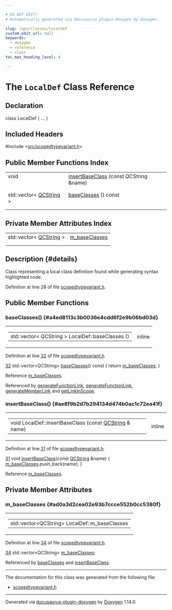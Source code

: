 ```yaml
---

# DO NOT EDIT!
# Automatically generated via docusaurus-plugin-doxygen by Doxygen.

slug: /api/classes/localdef
custom_edit_url: null
keywords:
  - doxygen
  - reference
  - class
toc_max_heading_level: 4

---
```


<div class="doxyPage">

# The `LocalDef` Class Reference



## Declaration

<div class="doxyDeclaration">
class LocalDef { ... }
</div>

## Included Headers

<div class="doxyIncludesList">#include &lt;<a href="/web-doxygen/docs/api/files/src/scopedtypevariant-h">src/scopedtypevariant.h</a>&gt;
</div>

## Public Member Functions Index

<table class="doxyMembersIndex">

<tr class="doxyMemberIndexItem">
<td class="doxyMemberIndexItemType" align="left" valign="top">void</td>
<td class="doxyMemberIndexItemName" align="left" valign="top"><a href="#ae8f9b2d7b294134d474b0ac1c72ea41f">insertBaseClass</a> (const QCString &amp;name)</td>
</tr>
<tr class="doxyMemberIndexDescription">
<td class="doxyMemberIndexDescriptionLeft"></td>
<td class="doxyMemberIndexDescriptionRight">
</td>
</tr>
<tr class="doxyMemberIndexSeparator">
<td class="doxyMemberIndexSeparator" colspan="2"></td>
</tr>

<tr class="doxyMemberIndexItem">
<td class="doxyMemberIndexItemType" align="left" valign="top">std::vector&lt; <a href="/web-doxygen/docs/api/classes/qcstring">QCString</a> &gt;</td>
<td class="doxyMemberIndexItemName" align="left" valign="top"><a href="#a4ed8113c3b0036e4cdd6f2e9b06bd03d">baseClasses</a> () const</td>
</tr>
<tr class="doxyMemberIndexDescription">
<td class="doxyMemberIndexDescriptionLeft"></td>
<td class="doxyMemberIndexDescriptionRight">
</td>
</tr>
<tr class="doxyMemberIndexSeparator">
<td class="doxyMemberIndexSeparator" colspan="2"></td>
</tr>

</table>

## Private Member Attributes Index

<table class="doxyMembersIndex">

<tr class="doxyMemberIndexItem">
<td class="doxyMemberIndexItemType" align="left" valign="top">std::vector&lt; <a href="/web-doxygen/docs/api/classes/qcstring">QCString</a> &gt;</td>
<td class="doxyMemberIndexItemName" align="left" valign="top"><a href="#ad0a3d2cea02e93b7ccce552b0cc5380f">m_baseClasses</a></td>
</tr>
<tr class="doxyMemberIndexDescription">
<td class="doxyMemberIndexDescriptionLeft"></td>
<td class="doxyMemberIndexDescriptionRight">
</td>
</tr>
<tr class="doxyMemberIndexSeparator">
<td class="doxyMemberIndexSeparator" colspan="2"></td>
</tr>

</table>

## Description {#details}



<p>Class representing a local class definition found while generating syntax highlighted code.</p>

<p>Definition at line 28 of file <a href="/web-doxygen/docs/api/files/src/scopedtypevariant-h">scopedtypevariant.h</a>.</p>

<div class="doxySectionDef">

## Public Member Functions

### baseClasses() {#a4ed8113c3b0036e4cdd6f2e9b06bd03d}

<div class="doxyMemberItem">
<div class="doxyMemberProto">
<table class="doxyMemberLabels">
<tr class="doxyMemberLabels">
<td class="doxyMemberLabelsLeft">
<table class="doxyMemberName">
<tr>
<td class="doxyMemberName">std::vector&lt; QCString &gt; LocalDef::baseClasses ()</td>
</tr>
</table>
</td>
<td class="doxyMemberLabelsRight">
<span class="doxyMemberLabels">
<span class="doxyMemberLabel inline">inline</span>
</span>
</td>
</tr>
</table>
</div>
<div class="doxyMemberDoc">


<p>Definition at line <a href="/web-doxygen/docs/api/files/src/scopedtypevariant-h/#l00032">32</a> of file <a href="/web-doxygen/docs/api/files/src/scopedtypevariant-h">scopedtypevariant.h</a>.</p>

<div class="doxyProgramListing">

<div class="doxyCodeLine"><span class="doxyLineNumber"><a href="#a4ed8113c3b0036e4cdd6f2e9b06bd03d">32</a></span><span class="doxyLineContent"><span class="doxyHighlight">    std::vector&lt;QCString&gt; <a href="#a4ed8113c3b0036e4cdd6f2e9b06bd03d">baseClasses</a>()</span><span class="doxyHighlightKeyword"> const </span><span class="doxyHighlight">{ </span><span class="doxyHighlightKeywordFlow">return</span><span class="doxyHighlight"> <a href="#ad0a3d2cea02e93b7ccce552b0cc5380f">m_baseClasses</a>; }</span></span></div>

</div>


Reference <a href="#ad0a3d2cea02e93b7ccce552b0cc5380f">m&#95;baseClasses</a>.

Referenced by <a href="/web-doxygen/docs/api/files/src/code-l/#abc8184d316956569fe02279fba78ab92">generateFunctionLink</a>, <a href="/web-doxygen/docs/api/files/src/pycode-l/#abc8184d316956569fe02279fba78ab92">generateFunctionLink</a>, <a href="/web-doxygen/docs/api/files/src/code-l/#a908c99ff67d83138ed1f871dab4d4c12">generateMemberLink</a> and <a href="/web-doxygen/docs/api/files/src/code-l/#a7c3e45cceb9eb4446d360eb8620eef8c">getLinkInScope</a>.
</div>
</div>

### insertBaseClass() {#ae8f9b2d7b294134d474b0ac1c72ea41f}

<div class="doxyMemberItem">
<div class="doxyMemberProto">
<table class="doxyMemberLabels">
<tr class="doxyMemberLabels">
<td class="doxyMemberLabelsLeft">
<table class="doxyMemberName">
<tr>
<td class="doxyMemberName">void LocalDef::insertBaseClass (const <a href="/web-doxygen/docs/api/classes/qcstring">QCString</a> &amp; name)</td>
</tr>
</table>
</td>
<td class="doxyMemberLabelsRight">
<span class="doxyMemberLabels">
<span class="doxyMemberLabel inline">inline</span>
</span>
</td>
</tr>
</table>
</div>
<div class="doxyMemberDoc">


<p>Definition at line <a href="/web-doxygen/docs/api/files/src/scopedtypevariant-h/#l00031">31</a> of file <a href="/web-doxygen/docs/api/files/src/scopedtypevariant-h">scopedtypevariant.h</a>.</p>

<div class="doxyProgramListing">

<div class="doxyCodeLine"><span class="doxyLineNumber"><a href="#ae8f9b2d7b294134d474b0ac1c72ea41f">31</a></span><span class="doxyLineContent"><span class="doxyHighlight">    </span><span class="doxyHighlightKeywordType">void</span><span class="doxyHighlight"> <a href="#ae8f9b2d7b294134d474b0ac1c72ea41f">insertBaseClass</a>(</span><span class="doxyHighlightKeyword">const</span><span class="doxyHighlight"> <a href="/web-doxygen/docs/api/classes/qcstring">QCString</a> &amp;name) { <a href="#ad0a3d2cea02e93b7ccce552b0cc5380f">m_baseClasses</a>.push_back(name); }</span></span></div>

</div>


Reference <a href="#ad0a3d2cea02e93b7ccce552b0cc5380f">m&#95;baseClasses</a>.
</div>
</div>

</div>

<div class="doxySectionDef">

## Private Member Attributes

### m&#95;baseClasses {#ad0a3d2cea02e93b7ccce552b0cc5380f}

<div class="doxyMemberItem">
<div class="doxyMemberProto">
<table class="doxyMemberLabels">
<tr class="doxyMemberLabels">
<td class="doxyMemberLabelsLeft">
<table class="doxyMemberName">
<tr>
<td class="doxyMemberName">std::vector&lt;QCString&gt; LocalDef::m_baseClasses</td>
</tr>
</table>
</td>
</tr>
</table>
</div>
<div class="doxyMemberDoc">


<p>Definition at line <a href="/web-doxygen/docs/api/files/src/scopedtypevariant-h/#l00034">34</a> of file <a href="/web-doxygen/docs/api/files/src/scopedtypevariant-h">scopedtypevariant.h</a>.</p>

<div class="doxyProgramListing">

<div class="doxyCodeLine"><span class="doxyLineNumber"><a href="#ad0a3d2cea02e93b7ccce552b0cc5380f">34</a></span><span class="doxyLineContent"><span class="doxyHighlight">    std::vector&lt;QCString&gt; <a href="#ad0a3d2cea02e93b7ccce552b0cc5380f">m_baseClasses</a>;</span></span></div>

</div>


Referenced by <a href="#a4ed8113c3b0036e4cdd6f2e9b06bd03d">baseClasses</a> and <a href="#ae8f9b2d7b294134d474b0ac1c72ea41f">insertBaseClass</a>.
</div>
</div>

</div>

<hr/>

<p>The documentation for this class was generated from the following file:</p>

<ul>
<li><a href="/web-doxygen/docs/api/files/src/scopedtypevariant-h">scopedtypevariant.h</a></li>
</ul>

<hr/>

<p class="doxyGeneratedBy">Generated via <a href="https://github.com/xpack/docusaurus-plugin-doxygen">docusaurus-plugin-doxygen</a> by <a href="https://www.doxygen.nl">Doxygen</a> 1.14.0.</p>

</div>
